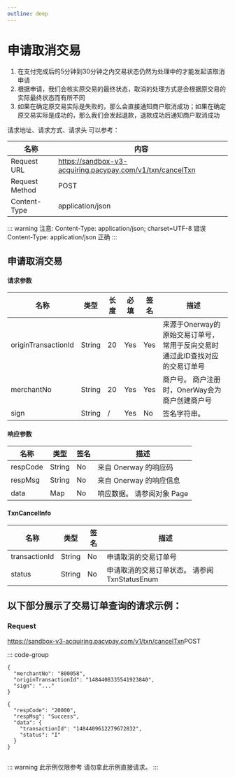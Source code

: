 ```yaml
---
outline: deep
---
```

<script setup>

</script>

# 申请取消交易

1. 在支付完成后的5分钟到30分钟之内交易状态仍然为处理中的才能发起该取消申请
2. 根据申请，我们会核实原交易的最终状态，取消的处理方式是会根据原交易的实际最终状态而有所不同
3. 如果在确定原交易实际是失败的，那么会直接通知商户取消成功；如果在确定原交易实际是成功的，那么我们会发起退款，退款成功后通知商户取消成功



请求地址、请求方式、请求头 可以参考：

<div class="table-request-top">

| 名称 | 内容                                                          |
|----------------|---------------------------------------------------------------|
| Request URL    | https://sandbox-v3-acquiring.pacypay.com/v1/txn/cancelTxn  |
| Request Method | POST                                                          |
| Content-Type   | application/json                                              |

</div>

::: warning  注意:
Content-Type: application/json; charset=UTF-8 错误 
    <br>Content-Type: application/json 正确 
:::


## 申请取消交易

#### 请求参数

<div class="custom-table bordered-table">

| 名称                  | 类型     | 长度 | 必填  | 签名  | 描述                                         |
|---------------------|--------|----|-----|-----|--------------------------------------------|
| originTransactionId | String | 20 | Yes | Yes | 来源于Onerway的原始交易订单号，常用于反向交易时通过此ID查找对应的交易订单号 |
| merchantNo          | String | 20 | Yes | Yes | 商户号。 商户注册时，OnerWay会为商户创建商户号                |
| sign                | String | /  | Yes | No  | 签名字符串。                                     |


</div>


#### 响应参数

<div class="custom-table bordered-table">

| 名称       | 类型     | 签名 | 描述               |
|----------|--------|----|------------------|
| respCode | String | No | 来自 Onerway 的响应码  |
| respMsg  | String | No | 来自 Onerway 的响应信息 |
| data     | Map    | No | 响应数据。 请参阅对象 Page |

</div>




#### TxnCancelInfo

<div class="custom-table bordered-table">

| 名称            | 类型     | 签名 | 描述                             |
|---------------|--------|----|--------------------------------|
| transactionId | String | No | 申请取消的交易订单号                     |
| status        | String | No | 申请取消的交易订单状态。 请参阅 TxnStatusEnum |

</div>

## 以下部分展示了交易订单查询的请求示例：

### Request

https://sandbox-v3-acquiring.pacypay.com/v1/txn/cancelTxn<Badge type="tip">POST</Badge>

::: code-group

```json[Request]
{
  "merchantNo": "800058",
  "originTransactionId": "1484408335541923840",
  "sign": "..."
}

```
```json[Response]
{
  "respCode": "20000",
  "respMsg": "Success",
  "data": {
    "transactionId": "1484409612279672832",
    "status": "I"
  }
}


```


::: warning  此示例仅限参考 请勿拿此示例直接请求。
:::

